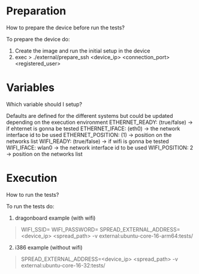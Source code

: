 
# Preparation
How to prepare the device before run the tests?

To prepare the device do:
1. Create the image and run the initial setup in the device
2. exec > ./external/prepare_ssh <device_ip> <connection_port> <registered_user>

# Variables
Which variable should I setup?

Defaults are defined for the different systems but could be updated depending on the execution environment
  ETHERNET_READY: (true/false) -> if ehternet is gonna be tested
  ETHERNET_IFACE: (eth0) -> the network interface id to be used
  ETHERNET_POSITION: (1) -> position on the networks list
  WIFI_READY: (true/false) -> if wifi is gonna be tested
  WIFI_IFACE: wlan0 -> the network interface id to be used
  WIFI_POSITION: 2 -> position on the networks list

# Execution
How to run the tests?

To run the tests do:
1. dragonboard example (with wifi)
  > WIFI_SSID=<ssid> WIFI_PASSWORD=<password> SPREAD_EXTERNAL_ADDRESS=<device_ip> <spread_path> -v external:ubuntu-core-16-arm64:tests/
2. i386 example (without wifi)
  > SPREAD_EXTERNAL_ADDRESS=<device_ip> <spread_path> -v external:ubuntu-core-16-32:tests/
